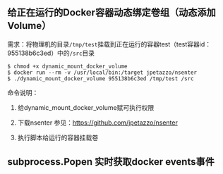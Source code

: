 ## 给正在运行的Docker容器动态绑定卷组（动态添加Volume）

需求：将物理机的目录`/tmp/test`挂载到正在运行的容器test（test容器id：955138b6c3ed）中的`/src`目录


```
$ chmod +x dynamic_mount_docker_volume
$ docker run --rm -v /usr/local/bin:/target jpetazzo/nsenter
$ ./dynamic_mount_docker_volume 955138b6c3ed /tmp/test /src

```

命令说明：

1. 给dynamic_mount_docker_volume赋可执行权限

2. 下载nsenter 参见：https://github.com/jpetazzo/nsenter

3. 执行脚本给运行的容器挂载卷


## subprocess.Popen 实时获取docker events事件
